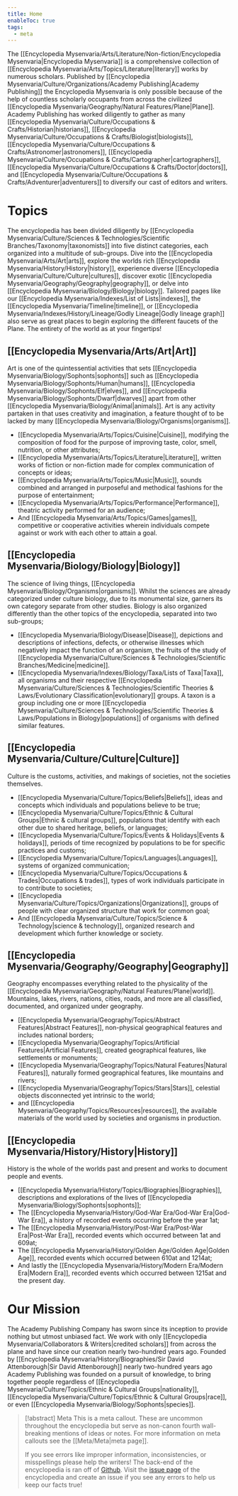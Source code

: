```yaml
---
title: Home
enableToc: true
tags:
  - meta
---
```


The [[Encyclopedia Mysenvaria/Arts/Literature/Non-fiction/Encyclopedia Mysenvaria|Encyclopedia Mysenvaria]] is a comprehensive collection of [[Encyclopedia Mysenvaria/Arts/Topics/Literature|literary]] works by numerous scholars. Published by [[Encyclopedia Mysenvaria/Culture/Organizations/Academy Publishing|Academy Publishing]] the Encyclopedia Mysenvaria is only possible because of the help of countless scholarly occupants from across the civilized [[Encyclopedia Mysenvaria/Geography/Natural Features/Plane|Plane]]. Academy Publishing has worked diligently to gather as many [[Encyclopedia Mysenvaria/Culture/Occupations & Crafts/Historian|historians]], [[Encyclopedia Mysenvaria/Culture/Occupations & Crafts/Biologist|biologists]], [[Encyclopedia Mysenvaria/Culture/Occupations & Crafts/Astronomer|astronomers]], [[Encyclopedia Mysenvaria/Culture/Occupations & Crafts/Cartographer|cartographers]], [[Encyclopedia Mysenvaria/Culture/Occupations & Crafts/Doctor|doctors]], and [[Encyclopedia Mysenvaria/Culture/Occupations & Crafts/Adventurer|adventurers]] to diversify our cast of editors and writers.
# Topics
The encyclopedia has been divided diligently by [[Encyclopedia Mysenvaria/Culture/Sciences & Technologies/Scientific Branches/Taxonomy|taxonomists]] into five distinct categories, each organized into a multitude of sub-groups. Dive into the [[Encyclopedia Mysenvaria/Arts/Art|arts]], explore the worlds rich [[Encyclopedia Mysenvaria/History/History|history]], experience diverse [[Encyclopedia Mysenvaria/Culture/Culture|cultures]], discover exotic [[Encyclopedia Mysenvaria/Geography/Geography|geography]], or delve into [[Encyclopedia Mysenvaria/Biology/Biology|biology]]. Tailored pages like our [[Encyclopedia Mysenvaria/Indexes/List of Lists|indexes]], the [[Encyclopedia Mysenvaria/Timeline|timeline]], or [[Encyclopedia Mysenvaria/Indexes/History/Lineage/Godly Lineage|Godly lineage graph]] also serve as great places to begin exploring the different faucets of the Plane. The entirety of the world as at your fingertips!
## [[Encyclopedia Mysenvaria/Arts/Art|Art]]
Art is one of the quintessential activities that sets [[Encyclopedia Mysenvaria/Biology/Sophonts|sophonts]] such as [[Encyclopedia Mysenvaria/Biology/Sophonts/Human|humans]], [[Encyclopedia Mysenvaria/Biology/Sophonts/Elf|elves]], and [[Encyclopedia Mysenvaria/Biology/Sophonts/Dwarf|dwarves]] apart from other [[Encyclopedia Mysenvaria/Biology/Animal|animals]]. Art is any activity partaken in that uses creativity and imagination, a feature thought of to be lacked by many [[Encyclopedia Mysenvaria/Biology/Organisms|organisms]].
- [[Encyclopedia Mysenvaria/Arts/Topics/Cuisine|Cuisine]], modifying the composition of food for the purpose of improving taste, color, smell, nutrition, or other attributes;
- [[Encyclopedia Mysenvaria/Arts/Topics/Literature|Literature]], written works of fiction or non-fiction made for complex communication of concepts or ideas;
- [[Encyclopedia Mysenvaria/Arts/Topics/Music|Music]], sounds combined and arranged in purposeful and methodical fashions for the purpose of entertainment;
- [[Encyclopedia Mysenvaria/Arts/Topics/Performance|Performance]], theatric activity performed for an audience;
- And [[Encyclopedia Mysenvaria/Arts/Topics/Games|games]], competitive or cooperative activities wherein individuals compete against or work with each other to attain a goal.
## [[Encyclopedia Mysenvaria/Biology/Biology|Biology]]
The science of living things, [[Encyclopedia Mysenvaria/Biology/Organisms|organisms]]. Whilst the sciences are already categorized under culture biology, due to its monumental size, garners its own category separate from other studies. Biology is also organized differently than the other topics of the encyclopedia, separated into two sub-groups; 

- [[Encyclopedia Mysenvaria/Biology/Disease|Disease]], depictions and descriptions of infections, defects, or otherwise illnesses which negatively impact the function of an organism, the fruits of the study of [[Encyclopedia Mysenvaria/Culture/Sciences & Technologies/Scientific Branches/Medicine|medicine]]. 
- [[Encyclopedia Mysenvaria/Indexes/Biology/Taxa/Lists of Taxa|Taxa]], all organisms and their respective [[Encyclopedia Mysenvaria/Culture/Sciences & Technologies/Scientific Theories & Laws/Evolutionary Classification|evolutionary]] groups. A taxon is a group including one or more [[Encyclopedia Mysenvaria/Culture/Sciences & Technologies/Scientific Theories & Laws/Populations in Biology|populations]] of organisms with defined similar features.
## [[Encyclopedia Mysenvaria/Culture/Culture|Culture]]
Culture is the customs, activities, and makings of societies, not the societies themselves.
- [[Encyclopedia Mysenvaria/Culture/Topics/Beliefs|Beliefs]], ideas and concepts which individuals and populations believe to be true;
- [[Encyclopedia Mysenvaria/Culture/Topics/Ethnic & Cultural Groups|Ethnic & cultural groups]], populations that identify with each other due to shared heritage, beliefs, or languages;
- [[Encyclopedia Mysenvaria/Culture/Topics/Events & Holidays|Events & holidays]], periods of time recognized by populations to be for specific practices and customs;
- [[Encyclopedia Mysenvaria/Culture/Topics/Languages|Languages]], systems of organized communication;
- [[Encyclopedia Mysenvaria/Culture/Topics/Occupations & Trades|Occupations & trades]], types of work individuals participate in to contribute to societies;
- [[Encyclopedia Mysenvaria/Culture/Topics/Organizations|Organizations]], groups of people with clear organized structure that work for common goal;
- And [[Encyclopedia Mysenvaria/Culture/Topics/Science & Technology|science & technology]], organized research and development which further knowledge or society.
## [[Encyclopedia Mysenvaria/Geography/Geography|Geography]]
Geography encompasses everything related to the physicality of the [[Encyclopedia Mysenvaria/Geography/Natural Features/Plane|world]]. Mountains, lakes, rivers, nations, cities, roads, and more are all classified, documented, and organized under geography.
- [[Encyclopedia Mysenvaria/Geography/Topics/Abstract Features|Abstract Features]], non-physical geographical features and includes national borders;
- [[Encyclopedia Mysenvaria/Geography/Topics/Artificial Features|Artificial Features]], created geographical features, like settlements or monuments;
- [[Encyclopedia Mysenvaria/Geography/Topics/Natural Features|Natural Features]], naturally formed geographical features, like mountains and rivers;
- [[Encyclopedia Mysenvaria/Geography/Topics/Stars|Stars]], celestial objects disconnected yet intrinsic to the world;
- and [[Encyclopedia Mysenvaria/Geography/Topics/Resources|resources]], the available materials of the world used by societies and organisms in production.
## [[Encyclopedia Mysenvaria/History/History|History]]
History is the whole of the worlds past and present and works to document people and events.
- [[Encyclopedia Mysenvaria/History/Topics/Biographies|Biographies]], descriptions and explorations of the lives of [[Encyclopedia Mysenvaria/Biology/Sophonts|sophonts]];
- The [[Encyclopedia Mysenvaria/History/God-War Era/God-War Era|God-War Era]], a history of recorded events occurring before the year 1at;
- The [[Encyclopedia Mysenvaria/History/Post-War Era/Post-War Era|Post-War Era]], recorded events which occurred between 1at and 609at;
- The [[Encyclopedia Mysenvaria/History/Golden Age/Golden Age|Golden Age]], recorded events which occurred between 610at and 1214at;
- And lastly the [[Encyclopedia Mysenvaria/History/Modern Era/Modern Era|Modern Era]], recorded events which occurred between 1215at and the present day.
# Our Mission
The Academy Publishing Company has sworn since its inception to provide nothing but utmost unbiased fact. We work with only [[Encyclopedia Mysenvaria/Collaborators & Writers|credited scholars]] from across the plane and have since our creation nearly two-hundred years ago. Founded by [[Encyclopedia Mysenvaria/History/Biographies/Sir David Attenborough|Sir David Attenborough]] nearly two-hundred years ago Academy Publishing was founded on a pursuit of knowledge, to bring together people regardless of [[Encyclopedia Mysenvaria/Culture/Topics/Ethnic & Cultural Groups|nationality]], [[Encyclopedia Mysenvaria/Culture/Topics/Ethnic & Cultural Groups|race]], or even [[Encyclopedia Mysenvaria/Biology/Sophonts|species]].

> [!abstract] Meta
> This is a meta callout. These are uncommon throughout the encyclopedia but serve as non-canon fourth wall-breaking mentions of ideas or notes. For more information on meta callouts see the [[Meta/Meta|meta page]].
> 
> If you see errors like improper information, inconsistencies, or misspellings please help the writers! The back-end of the encyclopedia is ran off of [Github](https://github.com). Visit the [issue page](https://github.com/RagtimeGal/quartz--encyclopedia-mysenvaria/issues) of the encyclopedia and create an issue if you see any errors to help us keep our facts true!